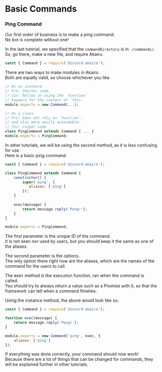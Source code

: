 # Basic Commands

### Ping Command

Our first order of business is to make a ping command.  
No bot is complete without one!  

In the last tutorial, we specified that the `commandDirectory` is in `./commands/`.  
So, go there, make a new file, and require Akairo.  

```js
const { Command } = require('discord-akairo');
```

There are two ways to make modules in Akairo.  
Both are equally valid, so choose whichever you like.  

```js
// As an instance.
// Pro: Shorter code.
// Con: Relies on using the `function`
// keyword for the context of `this`.
module.exports = new Command(...);

// As a class.
// Pro: Does not rely on `function`,
// and also more easily extendable.
// Con: Longer code.
class PingCommand extends Command { ... }
module.exports = PingCommand;
```

In other tutorials, we will be using the second method, as it is less confusing for use.  
Here is a basic ping command:  

```js
const { Command } = require('discord-akairo');

class PingCommand extends Command {
    constructor() {
        super('ping', {
           aliases: ['ping'] 
        });
    }
    
    exec(message) {
        return message.reply('Pong!');
    }
}

module.exports = PingCommand;
```

The first parameter is the unique ID of the command.  
It is not seen nor used by users, but you should keep it the same as one of the aliases.  

The second parameter is the options.  
The only option there right now are the aliases, which are the names of the command for the users to call.  

The exec method is the execution function, ran when the command is called.  
You should try to always return a value such as a Promise with it, so that the framework can tell when a command finishes.  

Using the instance method, the above would look like so:  

```js
const { Command } = require('discord-akairo');

function exec(message) {
    return message.reply('Pong!');
}

module.exports = new Command('ping', exec, {
    aliases: ['ping']
});
```

If everything was done correctly, your command should now work!  
Because there are a lot of things that can be changed for commands, they will be explained further in other tutorials.  
